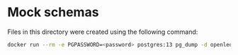 # Mock schemas

Files in this directory were created using the following command:

```bash
docker run --rm -e PGPASSWORD=<password> postgres:13 pg_dump -d openledger -h <url> -p 5432 -U deploy -t 'public.<table>' --schema-only
```
